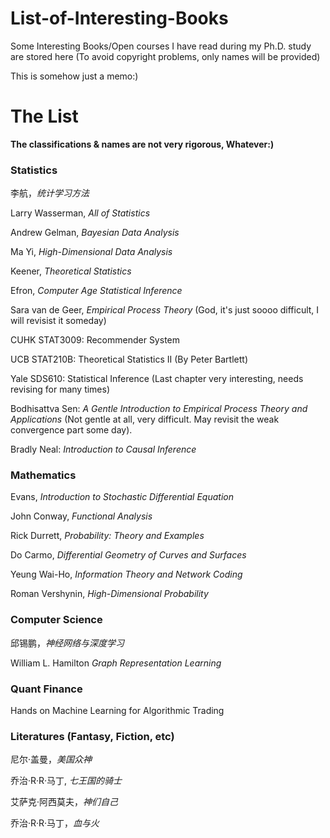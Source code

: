 # List-of-Interesting-Books

Some Interesting Books/Open courses I have read during my Ph.D. study are stored here (To avoid copyright problems, only names will be provided)

This is somehow just a memo:)

# The List

**The classifications & names are not very rigorous, Whatever:)**

### Statistics

李航，*统计学习方法*

Larry Wasserman, *All of Statistics*

Andrew Gelman, *Bayesian Data Analysis*

Ma Yi, *High-Dimensional Data Analysis*

Keener, *Theoretical Statistics*

Efron, *Computer Age Statistical Inference*

Sara van de Geer, *Empirical Process Theory*   (God, it's just soooo difficult, I will revisist it someday)

CUHK STAT3009: Recommender System

UCB STAT210B: Theoretical Statistics II (By Peter Bartlett)

Yale SDS610: Statistical Inference (Last chapter very interesting, needs revising for many times)

Bodhisattva Sen: *A Gentle Introduction to Empirical Process Theory and Applications* (Not gentle at all, very difficult. May revisit the weak convergence part some day).

Bradly Neal: *Introduction to Causal Inference*

### Mathematics

Evans, *Introduction to Stochastic Differential Equation*

John Conway, *Functional Analysis*

Rick Durrett, *Probability: Theory and Examples*

Do Carmo, *Differential Geometry of Curves and Surfaces*

Yeung Wai-Ho, *Information Theory and Network Coding*

Roman Vershynin, *High-Dimensional Probability*

### Computer Science

邱锡鹏，*神经网络与深度学习*

William L. Hamilton *Graph Representation Learning*

### Quant Finance

Hands on Machine Learning for Algorithmic Trading

### Literatures (Fantasy, Fiction, etc)

尼尔·盖曼，*美国众神*

乔治·R·R·马丁, *七王国的骑士*

艾萨克·阿西莫夫，*神们自己*

乔治·R·R·马丁，*血与火*




